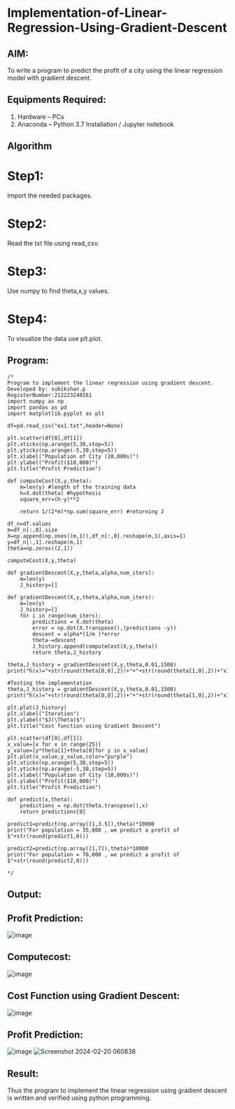 # Implementation-of-Linear-Regression-Using-Gradient-Descent

## AIM:
To write a program to predict the profit of a city using the linear regression model with gradient descent.

## Equipments Required:
1. Hardware – PCs
2. Anaconda – Python 3.7 Installation / Jupyter notebook

## Algorithm
# Step1:
Import the needed packages.

# Step2:
Read the txt file using read_csv.

# Step3:
Use numpy to find theta,x,y values.

# Step4:
To visualize the data use plt.plot.

## Program:
```
/*
Program to implement the linear regression using gradient descent.
Developed by: subikshan.p
RegisterNumber:212223240161
import numpy as np
import pandas as pd
import matplotlib.pyplot as plt

df=pd.read_csv("ex1.txt",header=None)

plt.scatter(df[0],df[1])
plt.xticks(np.arange(5,30,step=5))
plt.yticks(np.arange(-5,30,step=5))
plt.xlabel("Population of City (10,000s)")
plt.ylabel("Profit($10,000)")
plt.title("Profit Prediction")

def computeCost(X,y,theta):
    m=len(y) #length of the training data
    h=X.dot(theta) #hypothesis
    square_err=(h-y)**2
    
    return 1/(2*m)*np.sum(square_err) #returning J

df_n=df.values
m=df_n[:,0].size
X=np.append(np.ones((m,1)),df_n[:,0].reshape(m,1),axis=1)
y=df_n[:,1].reshape(m,1)
theta=np.zeros((2,1))

computeCost(X,y,theta)

def gradientDescent(X,y,theta,alpha,num_iters):
    m=len(y)
    J_history=[]

def gradientDescent(X,y,theta,alpha,num_iters):
    m=len(y)
    J_history=[]
    for i in range(num_iters):
        predictions = X.dot(theta)
        error = np.dot(X.transpose(),(predictions -y))
        descent = alpha*(1/m )*error
        theta-=descent
        J_history.append(computeCost(X,y,theta))
        return theta,J_history

theta,J_history = gradientDescent(X,y,theta,0.01,1500)
print("h(x)="+str(round(theta[0,0],2))+"+"+str(round(theta[1,0],2))+"x1")

#Testing the implementation
theta,J_history = gradientDescent(X,y,theta,0.01,1500)
print("h(x)="+str(round(theta[0,0],2))+"+"+str(round(theta[1,0],2))+"x1")

plt.plot(J_history)
plt.xlabel("Iteration")
plt.ylabel("$J(\Theta)$")
plt.title("Cost function using Gradient Descent")

plt.scatter(df[0],df[1])
x_value=[x for x in range(25)]
y_value=[y*theta[1]+theta[0]for y in x_value]
plt.plot(x_value,y_value,color="purple")
plt.xticks(np.arange(5,30,step=5))
plt.yticks(np.arange(-5,30,step=5))
plt.xlabel("Population of City (10,000s)")
plt.ylabel("Profit($10,000)")
plt.title("Profit Prediction")

def predict(x,theta):
    predictions = np.dot(theta.transpose(),x)
    return predictions[0]

predict1=predict(np.array([1,3.5]),theta)*10000
print("For population = 35,000 , we predict a profit of $"+str(round(predict1,0)))

predict2=predict(np.array([1,7]),theta)*10000
print("For population = 70,000 , we predict a profit of $"+str(round(predict2,0)))

*/
```

## Output:
## Profit Prediction:
![image](https://github.com/subikshan2006/Implementation-of-Linear-Regression-Using-Gradient-Descent/assets/139841805/cf9a0974-5ee3-4ec1-869c-c5a0a9fb75d4)
## Computecost:
![image](https://github.com/subikshan2006/Implementation-of-Linear-Regression-Using-Gradient-Descent/assets/139841805/fb797e39-6e39-49e1-824d-ff9584066bf3)
## Cost Function using Gradient Descent:
![image](https://github.com/subikshan2006/Implementation-of-Linear-Regression-Using-Gradient-Descent/assets/139841805/b56b9dda-7f58-413d-98a2-2eb1fd779a34)
## Profit Prediction:
![image](https://github.com/subikshan2006/Implementation-of-Linear-Regression-Using-Gradient-Descent/assets/139841805/b2e32043-259a-4426-b378-4ff0652d30bc)
![Screenshot 2024-02-20 060838](https://github.com/subikshan2006/Implementation-of-Linear-Regression-Using-Gradient-Descent/assets/139841805/162e8bb4-8ca4-49fd-be50-4693b99c47bd)

## Result:
Thus the program to implement the linear regression using gradient descent is written and verified using python programming.
